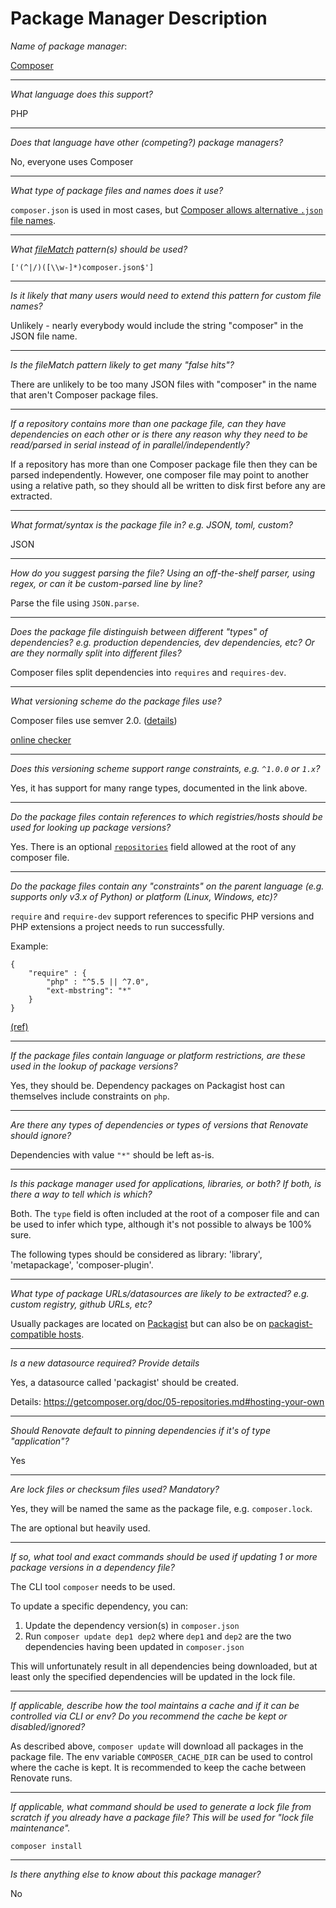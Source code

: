 # Package Manager Description

*Name of package manager*: 

[Composer](https://getcomposer.org/)

---

*What language does this support?* 

PHP

---

*Does that language have other (competing?) package managers?* 

No, everyone uses Composer

---

*What type of package files and names does it use?* 

`composer.json` is used in most cases, but [Composer allows alternative `.json` file names](https://getcomposer.org/doc/03-cli.md#composer).

---

*What [fileMatch](https://renovatebot.com/docs/configuration-options/#filematch) pattern(s) should be used?* 

`['(^|/)([\\w-]*)composer.json$']`

---

*Is it likely that many users would need to extend this pattern for custom file names?*

Unlikely - nearly everybody would include the string "composer" in the JSON file name.

---

*Is the fileMatch pattern likely to get many "false hits"?*

There are unlikely to be too many JSON files with "composer" in the name that aren't Composer package files.

---

*If a repository contains more than one package file, can they have dependencies on each other or is there any reason why they need to be read/parsed in serial instead of in parallel/independently?*

If a repository has more than one Composer package file then they can be parsed independently. However, one composer file may point to another using a relative path, so they should all be written to disk first before any are extracted.

---

*What format/syntax is the package file in? e.g. JSON, toml, custom?*

JSON

---

*How do you suggest parsing the file? Using an off-the-shelf parser, using regex, or can it be custom-parsed line by line?*

Parse the file using `JSON.parse`.

---

*Does the package file distinguish between different "types" of dependencies? e.g. production dependencies, dev dependencies, etc? Or are they normally split into different files?*

Composer files split dependencies into `requires` and `requires-dev`.

---

*What versioning scheme do the package files use?*

Composer files use semver 2.0. ([details](https://getcomposer.org/doc/articles/versions.md))

[online checker](https://semver.mwl.be)

---

*Does this versioning scheme support range constraints, e.g. `^1.0.0` or `1.x`?*

Yes, it has support for many range types, documented in the link above.

---

*Do the package files contain references to which registries/hosts should be used for looking up package versions?*

Yes. There is an optional [`repositories`](https://getcomposer.org/doc/05-repositories.md#repository) field allowed at the root of any composer file.

---

*Do the package files contain any "constraints" on the parent language (e.g. supports only v3.x of Python) or platform (Linux, Windows, etc)?*

`require` and `require-dev` support references to specific PHP versions and PHP extensions a project needs to run successfully.

Example:

```
{
    "require" : {
        "php" : "^5.5 || ^7.0",
        "ext-mbstring": "*"
    }
}
```

[(ref)](https://getcomposer.org/doc/04-schema.md#package-links)

---

*If the package files contain language or platform restrictions, are these used in the lookup of package versions?*

Yes, they should be. Dependency packages on Packagist host can themselves include constraints on `php`.

---

*Are there any types of dependencies or types of versions that Renovate should ignore?*

Dependencies with value `"*"` should be left as-is.

---

*Is this package manager used for applications, libraries, or both? If both, is there a way to tell which is which?*

Both. The `type` field is often included at the root of a composer file and can be used to infer which type, although it's not possible to always be 100% sure.

The following types should be considered as library: 'library', 'metapackage', 'composer-plugin'.

---

*What type of package URLs/datasources are likely to be extracted? e.g. custom registry, github URLs, etc?*

Usually packages are located on [Packagist](https://packagist.org) but can also be on [packagist-compatible hosts](https://getcomposer.org/doc/05-repositories.md#hosting-your-own).

---

*Is a new datasource required? Provide details*

Yes, a datasource called 'packagist' should be created.

Details: https://getcomposer.org/doc/05-repositories.md#hosting-your-own

---

*Should Renovate default to pinning dependencies if it's of type "application"?*

Yes

---

*Are lock files or checksum files used? Mandatory?*

Yes, they will be named the same as the package file, e.g. `composer.lock`.

The are optional but heavily used.

---

*If so, what tool and exact commands should be used if updating 1 or more package versions in a dependency file?*

The CLI tool `composer` needs to be used.

To update a specific dependency, you can:

1. Update the dependency version(s) in `composer.json`
2. Run `composer update dep1 dep2` where `dep1` and `dep2` are the two dependencies having been updated in `composer.json`

This will unfortunately result in all dependencies being downloaded, but at least only the specified dependencies will be updated in the lock file.

---

*If applicable, describe how the tool maintains a cache and if it can be controlled via CLI or env? Do you recommend the cache be kept or disabled/ignored?*

As described above, `composer update` will download all packages in the package file. The env variable `COMPOSER_CACHE_DIR` can be used to control where the cache is kept. It is recommended to keep the cache between Renovate runs.

---

*If applicable, what command should be used to generate a lock file from scratch if you already have a package file? This will be used for "lock file maintenance".*

`composer install`

---

*Is there anything else to know about this package manager?*

No
